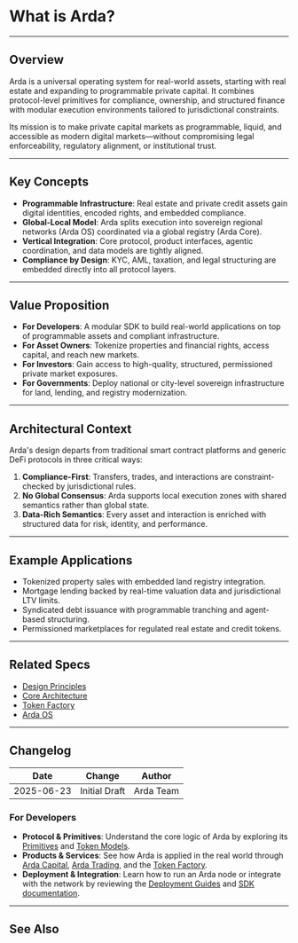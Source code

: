 # What is Arda?

---

## Overview

Arda is a universal operating system for real-world assets, starting with real estate and expanding to programmable private capital. It combines protocol-level primitives for compliance, ownership, and structured finance with modular execution environments tailored to jurisdictional constraints.

Its mission is to make private capital markets as programmable, liquid, and accessible as modern digital markets—without compromising legal enforceability, regulatory alignment, or institutional trust.

---

## Key Concepts

- **Programmable Infrastructure**: Real estate and private credit assets gain digital identities, encoded rights, and embedded compliance.
- **Global-Local Model**: Arda splits execution into sovereign regional networks (Arda OS) coordinated via a global registry (Arda Core).
- **Vertical Integration**: Core protocol, product interfaces, agentic coordination, and data models are tightly aligned.
- **Compliance by Design**: KYC, AML, taxation, and legal structuring are embedded directly into all protocol layers.

---

## Value Proposition

- **For Developers**: A modular SDK to build real-world applications on top of programmable assets and compliant infrastructure.
- **For Asset Owners**: Tokenize properties and financial rights, access capital, and reach new markets.
- **For Investors**: Gain access to high-quality, structured, permissioned private market exposures.
- **For Governments**: Deploy national or city-level sovereign infrastructure for land, lending, and registry modernization.

---

## Architectural Context

Arda's design departs from traditional smart contract platforms and generic DeFi protocols in three critical ways:

1. **Compliance-First**: Transfers, trades, and interactions are constraint-checked by jurisdictional rules.
2. **No Global Consensus**: Arda supports local execution zones with shared semantics rather than global state.
3. **Data-Rich Semantics**: Every asset and interaction is enriched with structured data for risk, identity, and performance.

---

## Example Applications

- Tokenized property sales with embedded land registry integration.
- Mortgage lending backed by real-time valuation data and jurisdictional LTV limits.
- Syndicated debt issuance with programmable tranching and agent-based structuring.
- Permissioned marketplaces for regulated real estate and credit tokens.

---

## Related Specs

- [Design Principles](design-principles.md)
- [Core Architecture](../primitives/core-primitives.md)
- [Token Factory](../arda-core/token-factory.md)
- [Arda OS](../product/arda-os.md)

---

## Changelog

| Date       | Change           | Author       |
|------------|------------------|--------------|
| 2025-06-23 | Initial Draft    | Arda Team    |

### For Developers
- **Protocol & Primitives**: Understand the core logic of Arda by exploring its [Primitives](../primitives/core-primitives.md) and [Token Models](../protocol/token-models.md).
- **Products & Services**: See how Arda is applied in the real world through [Arda Capital](../product/arda-capital.md), [Arda Trading](../product/arda-trading.md), and the [Token Factory](../arda-core/token-factory.md).
- **Deployment & Integration**: Learn how to run an Arda node or integrate with the network by reviewing the [Deployment Guides](../deployment/regional-deployment.md) and [SDK documentation](../middleware/sdk.md).

---

## See Also
